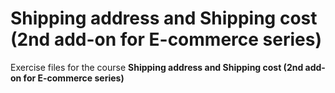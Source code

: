 # Shipping address and Shipping cost (2nd add-on for E-commerce series)
Exercise files for the course **Shipping address and Shipping cost (2nd add-on for E-commerce series)**
